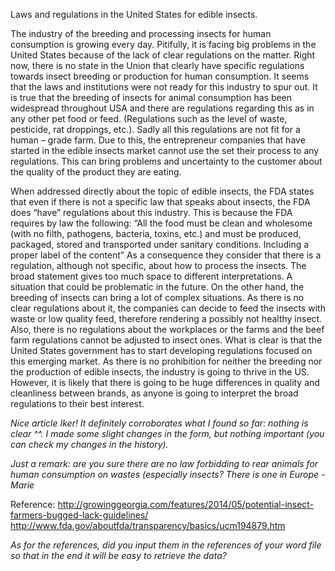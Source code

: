 
Laws and regulations in the United States for edible insects. 

The industry of the breeding and processing insects for human consumption is growing every day. Pitifully, it is facing big problems in the United States because of the lack of clear regulations on the matter. Right now, there is no state in the Union that clearly have specific regulations towards insect breeding or production for human consumption.  It seems that the laws and institutions were not ready for this industry to spur out.
	It is true that the breeding of insects for animal consumption has been widespread throughout USA and there are regulations regarding this as in any other pet food or feed. (Regulations such as the level of waste, pesticide, rat droppings, etc.). Sadly all this regulations are not fit for a human – grade farm. Due to this, the entrepreneur companies that have started in the edible insects market cannot use the set their process to any regulations. This can bring problems and uncertainty to the customer about the quality of the product they are eating.  
	
When addressed directly about the topic of edible insects, the FDA states that even if there is not a specific law that speaks about insects, the FDA does “have” regulations about this industry. This is because the FDA requires by law the following:
“All the food must be clean and wholesome (with no filth, pathogens, bacteria, toxins, etc.) and must be produced, packaged, stored and transported under sanitary conditions. Including a proper label of the content” 
	As a consequence they consider that there is a regulation, although not specific, about how to process the insects.  The broad statement gives too much space to different interpretations.  A situation that could be problematic in the future.  On the other hand, the breeding of insects can bring a lot of complex situations. As there is no clear regulations about it, the companies can decide to feed the insects with waste or low quality feed, therefore rendering a possibly not healthy insect. Also, there is no regulations about the workplaces or the farms and the beef farm regulations cannot be adjusted to insect ones. 
	What is clear is that the United States government has to start developing regulations focused on this emerging market. As there is no prohibition for neither the breeding nor the production of edible insects, the industry is going to thrive in the US. However, it is likely that there is going to be huge differences in quality and cleanliness between brands, as anyone is going to interpret the broad regulations to their best interest. 



*Nice article Iker! It definitely corroborates what I found so far: nothing is clear ^^. I made some slight changes in the form, but nothing important (you can check my changes in the history).*

*Just a remark: are you sure there are no law forbidding to rear animals for human consumption on wastes (especially insects? There is one in Europe -Marie*

Reference:
http://growinggeorgia.com/features/2014/05/potential-insect-farmers-bugged-lack-guidelines/
http://www.fda.gov/aboutfda/transparency/basics/ucm194879.htm

*As for the references, did you input them in the references of your word file so that in the end it will be easy to retrieve the data?*

